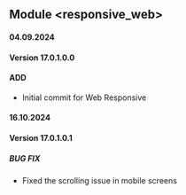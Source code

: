## Module <responsive_web>
#### 04.09.2024
#### Version 17.0.1.0.0
#### ADD
- Initial commit for Web Responsive

#### 16.10.2024
#### Version 17.0.1.0.1
##### BUG FIX
- Fixed the scrolling issue in mobile screens